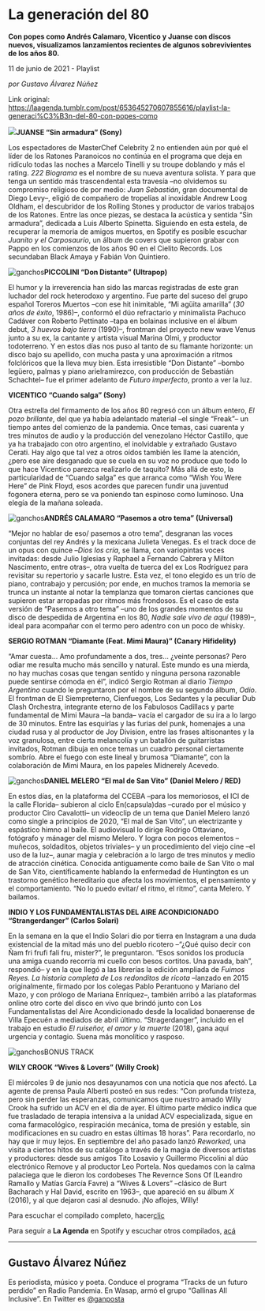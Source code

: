 # La generación del 80

**Con popes como Andrés Calamaro, Vicentico y Juanse con discos nuevos, visualizamos lanzamientos recientes de algunos sobrevivientes de los años 80.**

11 de junio de 2021 - Playlist

_por Gustavo Álvarez Núñez_

Link original: https://laagenda.tumblr.com/post/653645270607855616/playlist-la-generaci%C3%B3n-del-80-con-popes-como

![](https://64.media.tumblr.com/451974117f2c939d34329e72fb71de45/7878ff30817da34c-e7/s500x750/5cd3237dce2a224a723d032133be1cbdf331125f.jpg)**JUANSE “Sin armadura” (Sony)**  

Los espectadores de MasterChef Celebrity 2 no entienden aún por qué el líder de los Ratones Paranoicos no continúa en el programa que deja en ridículo todas las noches a Marcelo Tinelli y su troupe doblando y más el rating. *222 Biograma* es el nombre de su nueva aventura solista. Y para que tenga un sentido más trascendental esta travesía –no olvidemos su compromiso religioso de por medio: *Juan Sebastián*, gran documental de Diego Levy–, eligió de compañero de tropelías al inoxidable Andrew Loog Oldham, el descubridor de los Rolling Stones y productor de varios trabajos de los Ratones. Entre las once piezas, se destaca la acústica y sentida “Sin armadura”, dedicada a Luis Alberto Spinetta. Siguiendo en esta estela, de recuperar la memoria de amigos muertos, en Spotify es posible escuchar *Juanito y el Carposaurio*, un álbum de covers que supieron grabar con Pappo en los comienzos de los años 90 en el Cielito Records. Los secundaban Black Amaya y Fabián Von Quintiero.

![ganchos](https://64.media.tumblr.com/f911ca159e591cdb451fba55eec4857f/7878ff30817da34c-31/s500x750/dbca33dec2e2afec6fba284e5194894d1c07fc3b.jpg)**PICCOLINI “Don Distante” (Ultrapop)**  

El humor y la irreverencia han sido las marcas registradas de este gran luchador del rock heterodoxo y argentino. Fue parte del suceso del grupo español Toreros Muertos –con ese hit inimitable, “Mi agüita amarilla” (*30 años de éxito*, 1986)–, conformó el dúo refractario y minimalista Pachuco Cadáver con Roberto Pettinato –tapa en bolainas inclusive en el álbum debut, *3 huevos bajo tierra* (1990)–, frontman del proyecto new wave Venus junto a su ex, la cantante y artista visual Marina Olmi, y productor todoterreno. Y en estos días nos puso al tanto de su flamante horizonte: un disco bajo su apellido, con mucha pasta y una aproximación a ritmos folclóricos que la lleva muy bien. Esta irresistible “Don Distante” –bombo legüero, palmas y piano arielramirezco, con producción de Sebastián Schachtel– fue el primer adelanto de *Futuro imperfecto*, pronto a ver la luz.

**VICENTICO “Cuando salga” (Sony)**  

Otra estrella del firmamento de los años 80 regresó con un álbum entero, *El pozo brillante*, del que ya había adelantado material –el single “Freak”– un tiempo antes del comienzo de la pandemia. Once temas, casi cuarenta y tres minutos de audio y la producción del venezolano Héctor Castillo, que ya ha trabajado con otro argentino, el inolvidable y extrañado Gustavo Cerati. Hay algo que tal vez a otros oídos también les llame la atención, ¿pero ese aire desganado que se cuela en su voz no produce que todo lo que hace Vicentico parezca realizarlo de taquito? Más allá de esto, la particularidad de “Cuando salga” es que arranca como “Wish You Were Here” de Pink Floyd, esos acordes que parecen fundir una juventud fogonera eterna, pero se va poniendo tan espinoso como luminoso. Una elegía de la mañana soleada.

![ganchos](https://64.media.tumblr.com/84f38c650895d01fdbc6a7a444ecc6a5/7878ff30817da34c-38/s500x750/375b4c30baaecdc94f0d6a603003bc02ff7130f4.jpg)**ANDRÉS CALAMARO “Pasemos a otro tema” (Universal)**  

“Mejor no hablar de eso/ pasemos a otro tema”, desgranan las voces conjuntas del rey Andrés y la mexicana Julieta Venegas. Es el track doce de un opus con quince –*Dios los cría*, se llama, con variopintas voces invitadas: desde Julio Iglesias y Raphael a Fernando Cabrera y Milton Nascimento, entre otras–, otra vuelta de tuerca del ex Los Rodríguez para revisitar su repertorio y sacarle lustre. Esta vez, el tono elegido es un trío de piano, contrabajo y percusión; por ende, en muchos tramos la memoria se trunca un instante al notar la templanza que tomaron ciertas canciones que supieron estar arropadas por ritmos más frondosos. Es el caso de esta versión de “Pasemos a otro tema” –uno de los grandes momentos de su disco de despedida de Argentina en los 80, *Nadie sale vivo de aquí* (1989)–, ideal para acompañar con el termo pero adentro con un poco de whisky.

**SERGIO ROTMAN “Diamante (Feat. Mimi Maura)” (Canary Hifidelity)**  

“Amar cuesta… Amo profundamente a dos, tres… ¿veinte personas? Pero odiar me resulta mucho más sencillo y natural. Este mundo es una mierda, no hay muchas cosas que tengan sentido y ninguna persona razonable puede sentirse cómoda en él”, indicó Sergio Rotman al diario *Tiempo Argentino* cuando le preguntaron por el nombre de su segundo álbum, *Odio*. El frontman de El Siempreterno, Cienfuegos, Los Sedantes y la peculiar Dub Clash Orchestra, integrante eterno de los Fabulosos Cadillacs y parte fundamental de Mimi Maura –la banda– vacía el cargador de su ira a lo largo de 30 minutos. Entre las esquirlas y las furias del punk, homenajes a una ciudad rusa y al productor de Joy Division, entre las frases altisonantes y la voz granulosa, entre cierta melancolía y un batallón de guitarristas invitados, Rotman dibuja en once temas un cuadro personal ciertamente sombrío. Abre el fuego con este lineal y brumosa “Diamante”, con la colaboración de Mimi Maura, en los papeles Midnerely Acevedo.

![ganchos](https://64.media.tumblr.com/c8f683324cece61a24508ba21e561832/7878ff30817da34c-c9/s500x750/a3f0089ff556a2c3f831c009f3c79ce7c3a900f2.jpg)**DANIEL MELERO “El mal de San Vito” (Daniel Melero / RED)**  

En estos días, en la plataforma del CCEBA –para los memoriosos, el ICI de la calle Florida– subieron al ciclo En(capsula)das –curado por el músico y productor Ciro Cavalotti– un videoclip de un tema que Daniel Melero lanzó como single a principios de 2020, “El mal de San Vito”, un electrizante y espástico himno al baile. El audiovisual lo dirige Rodrigo Ottaviano, fotógrafo y mánager del mismo Melero. Y logra con pocos elementos –muñecos, soldaditos, objetos triviales– y un procedimiento del viejo cine –el uso de la luz–, aunar magia y celebración a lo largo de tres minutos y medio de atracción cinética. Conocida antiguamente como baile de San Vito o mal de San Vito, científicamente hablando la enfermedad de Huntington es un trastorno genético hereditario que afecta los movimientos, el pensamiento y el comportamiento. “No lo puedo evitar/ el ritmo, el ritmo”, canta Melero. Y bailamos.

**INDIO Y LOS FUNDAMENTALISTAS DEL AIRE ACONDICIONADO “Strangerdanger” (Carlos Solari)**  

En la semana en la que el Indio Solari dio por tierra en Instagram a una duda existencial de la mitad más uno del pueblo ricotero –“¿Qué quiso decir con Ñam fri frufi fali fru, mister?”, le preguntaron. “Esos sonidos los producía una amiga cuando recorría mi cuello con besos cortitos. Una pavada, bah”, respondió– y en la que llegó a las librerías la edición ampliada de *Fuimos Reyes. La historia completa de Los redonditos de ricota* –lanzado en 2015 originalmente, firmado por los colegas Pablo Perantuono y Mariano del Mazo, y con prólogo de Mariana Enríquez–, también arribó a las plataformas online otro corte del disco en vivo que brindó junto con Los Fundamentalistas del Aire Acondicionado desde la localidad bonaerense de Villa Epecuén a mediados de abril último. “Stragerdanger”, incluido en el trabajo en estudio *El ruiseñor, el amor y la muerte* (2018), gana aquí urgencia y contagio. Suena más monolítico y rasposo.

![ganchos](https://64.media.tumblr.com/e3d97e352235f169bf8eb7aef56aebe8/7878ff30817da34c-a6/s500x750/bb0bdb168fc6f7a2fd98889622483e0d03d47eed.jpg)BONUS TRACK

**WILY CROOK “Wives & Lovers” (Willy Crook)**  

El miércoles 9 de junio nos desayunamos con una noticia que nos afectó. La agente de prensa Paula Alberti posteó en sus redes: “Con profunda tristeza, pero sin perder las esperanzas, comunicamos que nuestro amado Willy Crook ha sufrido un ACV en el día de ayer. El último parte médico indica que fue trasladado de terapia intensiva a la unidad ACV especializada, sigue en coma farmacológico, respiración mecánica, toma de presión y estable, sin modificaciones en su cuadro en estas últimas 18 horas”. Para recordarlo, no hay que ir muy lejos. En septiembre del año pasado lanzó *Reworked*, una visita a ciertos hitos de su catálogo a través de la magia de diversos artistas y productores: desde sus amigos Tito Losavio y Guillermo Piccolini al dúo electrónico Remove y al productor Leo Portela. Nos quedamos con la calma palaciega que le dieron los cordobeses The Revernce Sons Of (Leandro Ramallo y Matías García Favre) a “Wives & Lovers” –clásico de Burt Bacharach y Hal David, escrito en 1963–, que apareció en su álbum *X* (2016), y al que dejaron casi al desnudo. ¡No aflojes, Willy!

Para escuchar el compilado completo, hacer[clic](https://t.umblr.com/redirect?z=https%3A%2F%2Fopen.spotify.com%2Fembed%2Fplaylist%2F3bgeUl4y0MtUE5MgtnWyiS&t=NDZmOTlhYzU5YWEyY2RkYzgzMGMyNDk5YmUxM2E0Mjk3M2NmY2U4YyxsMU1lNU9Seg%3D%3D&b=t%3AXDz46txpppLgDp7rJlWQpw&p=https%3A%2F%2Flaagenda.tumblr.com%2Fpost%2F653645270607855616%2Fplaylist-la-generaci%25C3%25B3n-del-80-con-popes-como&m=1&ts=1705436593)

Para seguir a **La Agenda** en Spotify y escuchar otros compilados, [acá](https://t.umblr.com/redirect?z=https%3A%2F%2Fopen.spotify.com%2Fuser%2Fsw7jovcft51wn1tjheb4njibk&t=YjhlODIxZjMwNDIzODEyM2EzNmU5MDRkMWJiNWFmNzVkMDM2MTVkMSxsMU1lNU9Seg%3D%3D&b=t%3AXDz46txpppLgDp7rJlWQpw&p=https%3A%2F%2Flaagenda.tumblr.com%2Fpost%2F653645270607855616%2Fplaylist-la-generaci%25C3%25B3n-del-80-con-popes-como&m=1&ts=1705436593)

  




---

 Gustavo Álvarez Núñez
----------------------

Es periodista, músico y poeta. Conduce el programa “Tracks de un futuro perdido” en Radio Pandemia. En Wasap, armó el grupo “Gallinas All Inclusive”. En Twitter es [@ganposta](https://twitter.com/ganposta?lang=es)

